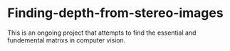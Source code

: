 # Finding-depth-from-stereo-images

This is an ongoing project that attempts to find the essential and fundemental matrixs in computer vision.
